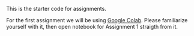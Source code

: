 This is the starter code for assignments.

For the first assignment we will be using [Google Colab](https://colab.research.google.com).
Please familiarize yourself with it, then open notebook for Assignment 1 straigth from it.

